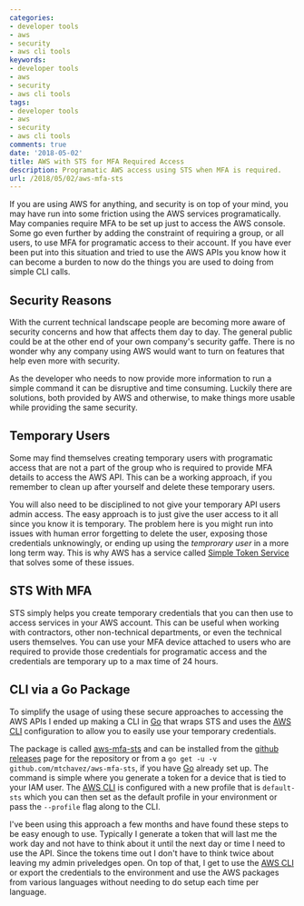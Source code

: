 ```yaml
---
categories:
- developer tools
- aws
- security
- aws cli tools
keywords:
- developer tools
- aws
- security
- aws cli tools
tags:
- developer tools
- aws
- security
- aws cli tools
comments: true
date: '2018-05-02'
title: AWS with STS for MFA Required Access
description: Programatic AWS access using STS when MFA is required.
url: /2018/05/02/aws-mfa-sts
---
```

If you are using AWS for anything, and security is on top of your mind, you may
have run into some friction using the AWS services programatically. May companies
require MFA to be set up just to access the AWS console. Some go even further by
adding the constraint of requiring a group, or all users, to use MFA for programatic
access to their account. If you have ever been put into this situation and tried
to use the AWS APIs you know how it can become a burden to now do the things you
are used to doing from simple CLI calls.
<!--more-->

## Security Reasons

With the current technical landscape people are becoming more aware of security
concerns and how that affects them day to day. The general public could be at
the other end of your own company's security gaffe. There is no wonder why any
company using AWS would want to turn on features that help even more with security.

As the developer who needs to now provide more information to run a simple command
it can be disruptive and time consuming. Luckily there are solutions, both provided
by AWS and otherwise, to make things more usable while providing the same security.

## Temporary Users

Some may find themselves creating temporary users with programatic access that
are not a part of the group who is required to provide MFA details to access
the AWS API. This can be a working approach, if you remember to clean up after
yourself and delete these temporary users.

You will also need to be disciplined to not give your temporary API users admin
access. The easy approach is to just give the user access to it all since you
know it is temporary. The problem here is you might run into issues with human
error forgetting to delete the user, exposing those credentials unknowingly, or
ending up using the _temprorary user_ in a more long term way. This is why AWS
has a service called [Simple Token Service][sts] that solves some of these issues.

## STS With MFA

STS simply helps you create temporary credentials that you can then use to access
services in your AWS account. This can be useful when working with contractors,
other non-technical departments, or even the technical users themselves. You
can use your MFA device attached to users who are required to provide those
credentials for programatic access and the credentials are temporary up to a max
time of 24 hours.

## CLI via a Go Package

To simplify the usage of using these secure approaches to accessing the AWS APIs
I ended up making a CLI in [Go][golang] that wraps STS and uses the [AWS CLI][aws-cli]
configuration to allow you to easily use your temporary credentials.

The package is called [aws-mfa-sts][aws-mfa-sts] and can be installed from the
[github releases][aws-mfa-sts-releases] page for the repository or from a
`go get -u -v github.com/mtchavez/aws-mfa-sts`, if you have [Go][golang] already
set up. The command is simple where you generate a token for a device that is
tied to your IAM user. The [AWS CLI][aws-cli] is configured with a new profile
that is `default-sts` which you can then set as the default profile in your
environment or pass the `--profile` flag along to the CLI.

I've been using this approach a few months and have found these steps to be
easy enough to use. Typically I generate a token that will last me the work day
and not have to think about it until the next day or time I need to use the API.
Since the tokens time out I don't have to think twice about leaving my admin
priveledges open. On top of that, I get to use the [AWS CLI][aws-cli] or export
the credentials to the environment and use the AWS packages from various languages
without needing to do setup each time per language.

[aws-cli]: https://aws.amazon.com/cli/
[aws-mfa-sts]: https://github.com/mtchavez/aws-mfa-sts
[aws-mfa-sts-releases]: https://github.com/mtchavez/aws-mfa-sts/releases
[golang]: https://golang.org
[sts]: https://docs.aws.amazon.com/STS/latest/APIReference/Welcome.html
